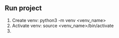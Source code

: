 ## Run project
1. Create venv: python3 -m venv <venv_name>
2. Activate venv: source <venv_name>/bin/activate
3. 